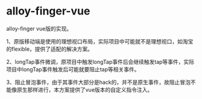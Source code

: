 # alloy-finger-vue
alloy-finger vue版的实现。

1、原版移动端是使用的理想视口布局，实际项目中可能就不是理想视口，如淘宝的flexible，提供了适配的解决方案。

2、longTap事件微调，原项目中触发longTap事件后会继续触发tap等事件，实际项目中longTap事件触发后可能就要阻止tap等相关事件。

3、阻止冒泡事件，由于其事件大部分是hack的，并不是原生事件，故阻止冒泡不能像原生那样进行，本方案提供了vue版本的自定义指令注入。
